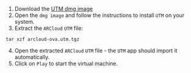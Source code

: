 1. Download the [UTM dmg image](https://mac.getutm.app/)
2. Open the `dmg image` and follow the instructions to install `UTM` on your system.
3. Extract the `ARCloud` `UTM` file:
```shell
tar xzf arcloud-ova.utm.tgz
```
4. Open the extracted `ARCloud` `UTM` file - the `UTM` app should import it automatically.
5. Click on `Play` to start the virtual machine.
